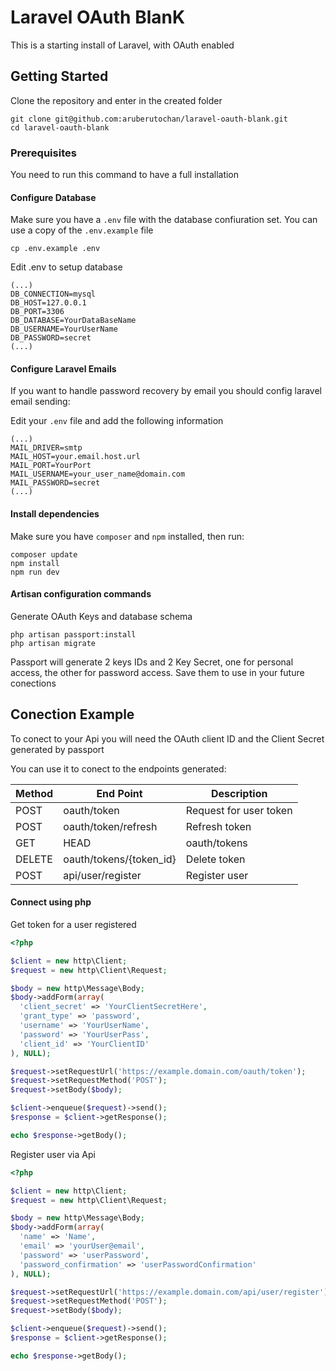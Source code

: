 # Laravel OAuth BlanK

This is a starting install of Laravel, with OAuth enabled

## Getting Started

Clone the repository and enter in the created folder
```
git clone git@github.com:aruberutochan/laravel-oauth-blank.git
cd laravel-oauth-blank
```

### Prerequisites

You need to run this command to have a full installation

#### Configure Database
Make sure you have a `.env` file with the database confiuration set.
You can use a copy of the `.env.example` file

```
cp .env.example .env
```
Edit .env to setup database

```
(...)
DB_CONNECTION=mysql
DB_HOST=127.0.0.1
DB_PORT=3306
DB_DATABASE=YourDataBaseName
DB_USERNAME=YourUserName
DB_PASSWORD=secret
(...)

```

#### Configure Laravel Emails
If you want to handle password recovery by email you should config laravel email sending:

Edit your `.env` file and add the following information
```
(...)
MAIL_DRIVER=smtp
MAIL_HOST=your.email.host.url
MAIL_PORT=YourPort
MAIL_USERNAME=your_user_name@domain.com
MAIL_PASSWORD=secret
(...)
```
#### Install dependencies
Make sure you have `composer` and `npm` installed, then run:

```
composer update
npm install
npm run dev
```

#### Artisan configuration commands 
Generate OAuth Keys and database schema

```
php artisan passport:install
php artisan migrate
```
Passport will generate 2 keys IDs and 2 Key Secret, one for personal access, the other for password access. Save them to use in your future conections

## Conection Example

To conect to your Api you will need the OAuth client ID and the Client Secret generated by passport

You can use it to conect to the endpoints generated:


|Method      | End Point                 | Description                              |
| ---------- | ------------------------- | ---------------------------------------- |
|POST        | oauth/token               | Request for user token                   |
|POST        | oauth/token/refresh       | Refresh token                            |
|GET|HEAD    | oauth/tokens              | Get authorized access tokens for user    |
|DELETE      | oauth/tokens/{token_id}   | Delete token                             |
|POST        | api/user/register         | Register user                            |

#### Connect using php
Get token for a user registered
```php
<?php

$client = new http\Client;
$request = new http\Client\Request;

$body = new http\Message\Body;
$body->addForm(array(
  'client_secret' => 'YourClientSecretHere',  
  'grant_type' => 'password',
  'username' => 'YourUserName',
  'password' => 'YourUserPass',
  'client_id' => 'YourClientID'
), NULL);

$request->setRequestUrl('https://example.domain.com/oauth/token');
$request->setRequestMethod('POST');
$request->setBody($body);

$client->enqueue($request)->send();
$response = $client->getResponse();

echo $response->getBody();
```

Register user via Api
```php
<?php

$client = new http\Client;
$request = new http\Client\Request;

$body = new http\Message\Body;
$body->addForm(array(
  'name' => 'Name',
  'email' => 'yourUser@email',
  'password' => 'userPassword',
  'password_confirmation' => 'userPasswordConfirmation'
), NULL);

$request->setRequestUrl('https://example.domain.com/api/user/register');
$request->setRequestMethod('POST');
$request->setBody($body);

$client->enqueue($request)->send();
$response = $client->getResponse();

echo $response->getBody();
```